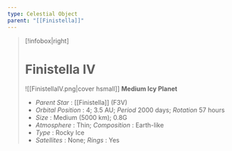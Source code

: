 ```yaml
---
type: Celestial Object
parent: "[[Finistella]]"
---
```

>[!infobox|right]
># Finistella IV
>![[FinistellaIV.png|cover hsmall]]
>**Medium Icy Planet**
>- _Parent Star_ : [[Finistella]] (F3V)
>- _Orbital Position_ : 4; 3.5 AU; _Period_ 2000 days; _Rotation_ 57 hours
>- _Size_ : Medium (5000 km); 0.8G
>- _Atmosphere_ : Thin; _Composition_ : Earth-like
>- _Type_ : Rocky Ice
>- _Satellites_ : None; _Rings_ : Yes

